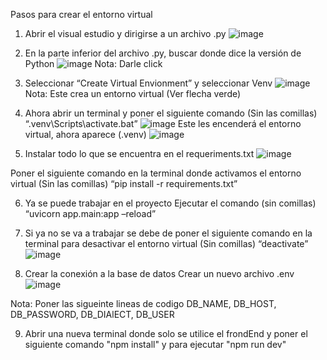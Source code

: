 Pasos para crear el entorno virtual

1.	Abrir el visual estudio y dirigirse a un archivo .py
![image](https://github.com/user-attachments/assets/483de94c-6dc3-4ce5-a43c-9fa655335aa3)

2.	En la parte inferior del archivo .py, buscar donde dice la versión de Python
![image](https://github.com/user-attachments/assets/13af3440-707d-46ad-b446-54589057e0d0)
Nota: Darle click

3.	Seleccionar “Create Virtual Envionment” y seleccionar Venv
![image](https://github.com/user-attachments/assets/96319db0-f4df-4bcf-a7f8-b04253892a01)
Nota: Este crea un entorno virtual (Ver flecha verde)

4.	Ahora abrir un terminal y poner el siguiente comando (Sin las comillas)
“.venv\Scripts\activate.bat”
![image](https://github.com/user-attachments/assets/19350b9f-1c79-40c9-829a-e930e25babc4)
Este les encenderá el entorno virtual, ahora aparece (.venv)
![image](https://github.com/user-attachments/assets/ae392114-cb4f-43ca-91cd-b95d42f819a5)

5.	Instalar todo lo que se encuentra en el requeriments.txt
![image](https://github.com/user-attachments/assets/752b8f13-926d-4934-8543-78744ab340f0)

Poner el siguiente comando en la terminal donde activamos el entorno virtual (Sin las comillas)
“pip install -r requirements.txt”   

6.	Ya se puede trabajar en el proyecto
Ejecutar el comando (sin comillas)
“uvicorn app.main:app –reload”

7.	Si ya no se va a trabajar se debe de poner el siguiente comando en la terminal para desactivar el entorno virtual (Sin comillas)
“deactivate”
![image](https://github.com/user-attachments/assets/61daec8d-49c9-4260-8a2e-340c3d736948)

8. Crear la conexión a la base de datos
Crear un nuevo archivo .env
![image](https://github.com/user-attachments/assets/535960ac-ad21-4a6b-8e58-c92cd8b9a7b4)

Nota: Poner las sigueinte lineas de codigo
DB_NAME, DB_HOST, DB_PASSWORD, DB_DIAlECT, DB_USER


9. Abrir una nueva terminal donde solo se utilice el frondEnd y poner el siguiente comando "npm install" y para ejecutar "npm run dev"
